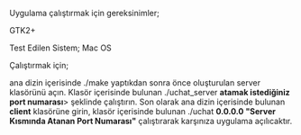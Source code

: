 Uygulama çalıştırmak için gereksinimler;

GTK2+


Test Edilen Sistem;
Mac OS


Çalıştırmak için;

ana dizin içerisinde ./make yaptıkdan sonra önce oluşturulan server klasörünü açın. Klasör içerisinde bulunan ./uchat_server <b>atamak istediğiniz port numarası</b>> şeklinde çalıştırın. Son olarak ana dizin içerisinde bulunan <b>client</b> klasörüne girin, klasör içerisinde bulunan ./uchat <b>0.0.0.0 "Server Kısmında Atanan Port Numarası"</b> çalıştırarak karşınıza uygulama açılıcaktır.
